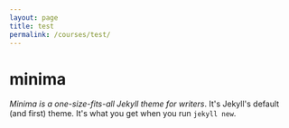 ```yaml
---
layout: page
title: test
permalink: /courses/test/
---
```


# minima

*Minima is a one-size-fits-all Jekyll theme for writers*. It's Jekyll's default (and first) theme. It's what you get when you run `jekyll new`.